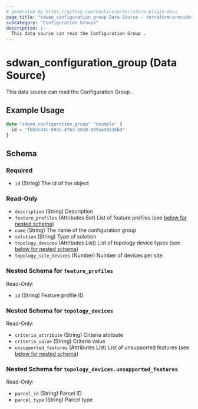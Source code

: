 ```yaml
---
# generated by https://github.com/hashicorp/terraform-plugin-docs
page_title: "sdwan_configuration_group Data Source - terraform-provider-sdwan"
subcategory: "Configuration Groups"
description: |-
  This data source can read the Configuration Group .
---
```


# sdwan_configuration_group (Data Source)

This data source can read the Configuration Group .

## Example Usage

```terraform
data "sdwan_configuration_group" "example" {
  id = "f6b2c44c-693c-4763-b010-895aa3d236bd"
}
```

<!-- schema generated by tfplugindocs -->
## Schema

### Required

- `id` (String) The id of the object

### Read-Only

- `description` (String) Description
- `feature_profiles` (Attributes Set) List of feature profiles (see [below for nested schema](#nestedatt--feature_profiles))
- `name` (String) The name of the configuration group
- `solution` (String) Type of solution
- `topology_devices` (Attributes List) List of topology device types (see [below for nested schema](#nestedatt--topology_devices))
- `topology_site_devices` (Number) Number of devices per site

<a id="nestedatt--feature_profiles"></a>
### Nested Schema for `feature_profiles`

Read-Only:

- `id` (String) Feature profile ID


<a id="nestedatt--topology_devices"></a>
### Nested Schema for `topology_devices`

Read-Only:

- `criteria_attribute` (String) Criteria attribute
- `criteria_value` (String) Criteria value
- `unsupported_features` (Attributes List) List of unsupported features (see [below for nested schema](#nestedatt--topology_devices--unsupported_features))

<a id="nestedatt--topology_devices--unsupported_features"></a>
### Nested Schema for `topology_devices.unsupported_features`

Read-Only:

- `parcel_id` (String) Parcel ID
- `parcel_type` (String) Parcel type
